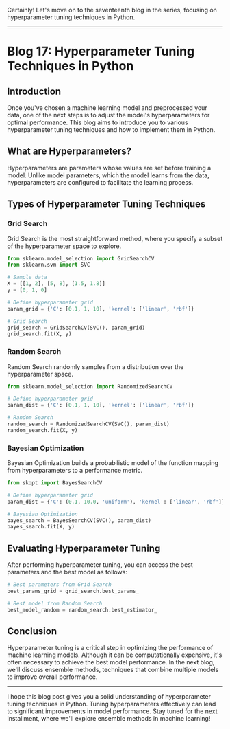 Certainly! Let's move on to the seventeenth blog in the series, focusing on hyperparameter tuning techniques in Python.

---

# Blog 17: Hyperparameter Tuning Techniques in Python

## Introduction

Once you've chosen a machine learning model and preprocessed your data, one of the next steps is to adjust the model's hyperparameters for optimal performance. This blog aims to introduce you to various hyperparameter tuning techniques and how to implement them in Python.

## What are Hyperparameters?

Hyperparameters are parameters whose values are set before training a model. Unlike model parameters, which the model learns from the data, hyperparameters are configured to facilitate the learning process.

## Types of Hyperparameter Tuning Techniques

### Grid Search

Grid Search is the most straightforward method, where you specify a subset of the hyperparameter space to explore.

```python
from sklearn.model_selection import GridSearchCV
from sklearn.svm import SVC

# Sample data
X = [[1, 2], [5, 8], [1.5, 1.8]]
y = [0, 1, 0]

# Define hyperparameter grid
param_grid = {'C': [0.1, 1, 10], 'kernel': ['linear', 'rbf']}

# Grid Search
grid_search = GridSearchCV(SVC(), param_grid)
grid_search.fit(X, y)
```

### Random Search

Random Search randomly samples from a distribution over the hyperparameter space.

```python
from sklearn.model_selection import RandomizedSearchCV

# Define hyperparameter grid
param_dist = {'C': [0.1, 1, 10], 'kernel': ['linear', 'rbf']}

# Random Search
random_search = RandomizedSearchCV(SVC(), param_dist)
random_search.fit(X, y)
```

### Bayesian Optimization

Bayesian Optimization builds a probabilistic model of the function mapping from hyperparameters to a performance metric.

```python
from skopt import BayesSearchCV

# Define hyperparameter grid
param_dist = {'C': (0.1, 10.0, 'uniform'), 'kernel': ['linear', 'rbf']}

# Bayesian Optimization
bayes_search = BayesSearchCV(SVC(), param_dist)
bayes_search.fit(X, y)
```

## Evaluating Hyperparameter Tuning

After performing hyperparameter tuning, you can access the best parameters and the best model as follows:

```python
# Best parameters from Grid Search
best_params_grid = grid_search.best_params_

# Best model from Random Search
best_model_random = random_search.best_estimator_
```

## Conclusion

Hyperparameter tuning is a critical step in optimizing the performance of machine learning models. Although it can be computationally expensive, it's often necessary to achieve the best model performance. In the next blog, we'll discuss ensemble methods, techniques that combine multiple models to improve overall performance.

---

I hope this blog post gives you a solid understanding of hyperparameter tuning techniques in Python. Tuning hyperparameters effectively can lead to significant improvements in model performance. Stay tuned for the next installment, where we'll explore ensemble methods in machine learning!

